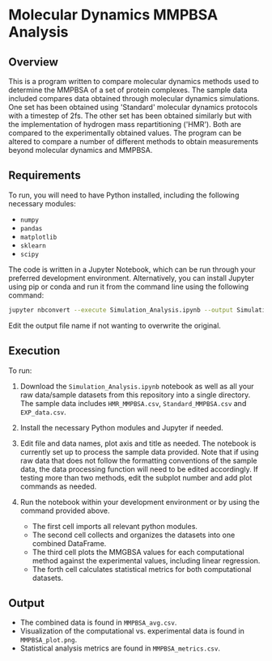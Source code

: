 # Molecular Dynamics MMPBSA Analysis  

## Overview  
This is a program written to compare molecular dynamics methods used to determine the MMPBSA of a set of protein complexes. The sample data included compares data obtained through molecular dynamics simulations. One set has been obtained using 'Standard' molecular dynamics protocols with a timestep of 2fs. The other set has been obtained similarly but with the implementation of hydrogen mass repartitioning ('HMR'). Both are compared to the experimentally obtained values. The program can be altered to compare a number of different methods to obtain measurements beyond molecular dynamics and MMPBSA.  

## Requirements  
To run, you will need to have Python installed, including the following necessary modules:  

- `numpy`  
- `pandas`  
- `matplotlib`  
- `sklearn`  
- `scipy`  

The code is written in a Jupyter Notebook, which can be run through your preferred development environment. Alternatively, you can install Jupyter using pip or conda and run it from the command line using the following command:  

```bash
jupyter nbconvert --execute Simulation_Analysis.ipynb --output Simulation_Analysis.ipynb
```

Edit the output file name if not wanting to overwrite the original.  

## Execution  

To run:  

1. Download the `Simulation_Analysis.ipynb` notebook as well as all your raw data/sample datasets from this repository into a single directory. The sample data includes `HMR_MMPBSA.csv`, `Standard_MMPBSA.csv` and `EXP_data.csv`.
2. Install the necessary Python modules and Jupyter if needed.  
3. Edit file and data names, plot axis and title as needed. The notebook is currently set up to process the sample data provided. Note that if using raw data that does not follow the formatting conventions of the sample data, the data processing function will need to be edited accordingly. If testing more than two methods, edit the subplot number and add plot commands as needed.  
4. Run the notebook within your development environment or by using the command provided above.  

   - The first cell imports all relevant python modules.
   - The second cell collects and organizes the datasets into one combined DataFrame.  
   - The third cell plots the MMGBSA values for each computational method against the experimental values, including linear regression.  
   - The forth cell calculates statistical metrics for both computational datasets.  

## Output  

- The combined data is found in `MMPBSA_avg.csv`.  
- Visualization of the computational vs. experimental data is found in `MMPBSA_plot.png`.  
- Statistical analysis metrics are found in `MMPBSA_metrics.csv`.  